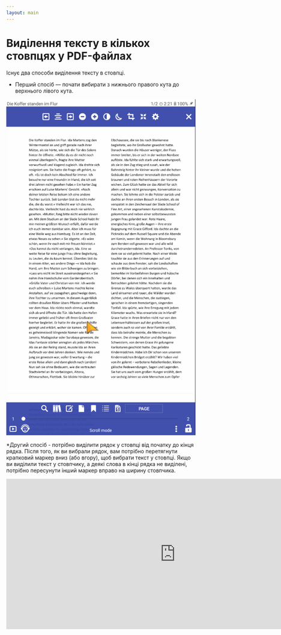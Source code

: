 ```yaml
---
layout: main
---
```


# Виділення тексту в кількох стовпцях у PDF-файлах

Існує два способи виділення тексту в стовпці.

* Перший спосіб — почати вибирати з нижнього правого кута до верхнього лівого кута.

![Column selectio in PDF](1.gif)

*Другий спосіб - потрібно виділити рядок у стовпці від початку до кінця рядка. Після того, як ви вибрали рядок, вам потрібно перетягнути крапковий маркер вниз (або вгору), щоб вибрати текст у стовпці. Якщо ви виділили текст у стовпчику, а деякі слова в кінці рядка не виділені, потрібно пересунути інший маркер вправо на ширину стовпчика.

<iframe width="900" height="400" src="https://www.youtube.com/embed/Bdj3Z86uO38" title="Librera. Select text in columns in PDF files/ Виділення тексту в колонках. Лібрера" frameborder="0" allow="accelerometer; autoplay; clipboard-write; encrypted-media; gyroscope; picture-in-picture; web-share" allowfullscreen></iframe>


